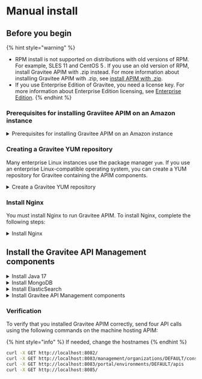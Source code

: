 # Manual install

## Before you begin

{% hint style="warning" %}
* RPM install is not supported on distributions with old versions of RPM. For example, SLES 11 and CentOS 5 . If you use an old version of RPM, install Gravitee APIM with .zip instead. For more information about installing Gravitee APIM with .zip, see [install APIM with .zip](../.zip.md).
* If you use Enterprise Edition of Gravitee, you need a license key. For more information about Enterprise Edition licensing, see [Enterprise Edition](../../overview/enterprise-edition.md).
{% endhint %}

### Prerequisites for installing Graviitee APIM on an Amazon instance&#x20;

<details>

<summary>Prerequisites for installing Gravitee APIM on an Amazon instance </summary>

**NOTE:** Gravitee supports only the Amazon Linux 2 image.

You can run Gravitee APIM on Amazon EC2 instances. However, if you run Gravitee APIM on an Amazon instance, there are the following additional requirements:

* The EC2 instance type must be at least t2.medium.
* The root volume size must be at least 40GB.
* The security group must allow SSH connection to connect and install the Gravitee components.
* The security group must allow access to ports 8082, 8083, 8084, and 8085.

</details>

### Creating a Gravitee YUM repository

Many enterprise Linux instances use the package manager `yum`. If you use an enterprise Linux-compatible operating system, you can create a YUM repository for Gravitee containing the APIM components.

<details>

<summary>Create a Gravitee YUM repository</summary>

1. Create a file called `/etc/yum.repos.d/graviteeio.repo` using the following command:

```sh
sudo tee -a /etc/yum.repos.d/graviteeio.repo <<EOF
[graviteeio]
name=graviteeio
baseurl=https://packagecloud.io/graviteeio/rpms/el/7/\$basearch
gpgcheck=0
enabled=1
gpgkey=https://packagecloud.io/graviteeio/rpms/gpgkey
sslverify=1
sslcacert=/etc/pki/tls/certs/ca-bundle.crt
metadata_expire=300
EOF
```

2. &#x20;Enable GPG signature handling by installing the following packages using the following command:

```sh
sudo yum install pygpgme yum-utils -y
```

3. Refresh the local cache using the following command:

{% code overflow="wrap" %}
```sh
sudo yum -q makecache -y --disablerepo='*' --enablerepo='graviteeio'
```
{% endcode %}

</details>

### Install Nginx

You must install Nginx to run Gravitee APIM. To install Nginx, complete the following steps:

<details>

<summary>Install Nginx</summary>

1. Install Nginx using the following YUM commands:

```bash
sudo yum install epel-release
sudo yum install nginx
```

**Note:** If you use an Amazon Linux, install Nginx using the following:

```sh
sudo amazon-linux-extras install nginx1
```

2. Enable Nginx using the following commands:

```bash
sudo systemctl daemon-reload
sudo systemctl enable nginx
```

3. Start Nginx using the following commands:

```sh
sudo systemctl start nginx
```

**Verification**

To verify that you installed Nginx correctly, verify that nginx is listening on port 80 using the following command:

```bash
sudo ss -lntp '( sport = 80 )'
```

#### (Optional) Manually Adding Nginx Repository to YUM

In some cases, you may need to manually add the Nginx repository to yum.&#x20;

To manually add the Nginx repository to YUM, create a file called `/etc/yum.repos.d/nginx.repo` using the following command:

```sh
export OS_TYPE=rhel # types listed at https://nginx.org/packages/
sudo tee -a /etc/yum.repos.d/nginx.repo <<EOF
[nginx-stable]
name=nginx stable repo
baseurl=http://nginx.org/packages/$OS_TYPE/\$releasever/\$basearch/
gpgcheck=1
enabled=1
gpgkey=https://nginx.org/keys/nginx_signing.key
module_hotfixes=true
priority=9
EOF
```

The above commands to install and start Nginx will now run using this repository.

</details>

## Install the Gravitee API Management components

<details>

<summary>Install  Java 17</summary>

To install Java 17, use either of the following commands depending on your Operating System:

* If you are running Gravitee APIM on an Amazon Linux, enable the repository that contains Java using the following command:

```sh
sudo amazon-linux-extras enable java-openjdk17
```

* If you are running APIM on any other Operating System, Install Java using the following the command:

```sh
sudo yum install java-17-openjdk -y
```

**Verification**

Verify that you installed Java correctly using the following command:

```sh
java -version
```

</details>

<details>

<summary>Install MongoDB</summary>

Gravitee API Management uses MongoDB as its default repository to store global configurations.&#x20;

1. To install MongoDB, use the following command:

```sh
sudo yum install mongodb-org -y
```

2. Enable MongoDB using the following commands:

```sh
sudo systemctl daemon-reload
sudo systemctl enable mongod
```

3. Start MongoDB using the following command:

```sh
sudo systemctl start mongod
```

**Verification**

To verify that you installed MongoDB correctly, verify that there is a process listening on port 27017 using the following command:

```sh
sudo ss -lntp '( sport = 27017 )'
```

#### Manually Adding MongoDB Repository to YUM

In some cases, you may need to manually add the MongoDB repository to yum. To manually add MongoDB repository to YUM, create a file called `/etc/yum.repos.d/mongodb-org-7.0.repo` using the following command:

```sh
export OS_TYPE=redhat # Replace redhat with amazon as needed
case "`uname -i`" in
    x86_64|amd64)
        baseurl=https://repo.mongodb.org/yum/$OS_TYPE/2/mongodb-org/7.0/x86_64/;;
    aarch64)
        baseurl=https://repo.mongodb.org/yum/$OS_TYPE/2/mongodb-org/7.0/aarch64/;;
esac

sudo tee -a /etc/yum.repos.d/mongodb-org-7.0.repo <<EOF
[mongodb-org-7.0]
name=MongoDB Repository
baseurl=${baseurl}
gpgcheck=1
enabled=1
gpgkey=https://www.mongodb.org/static/pgp/server-7.0.asc
EOF
```

The above commands to install and start MongoDB will now run using this repository.

</details>

<details>

<summary>Install ElasticSearch</summary>

Gravitee API Management uses ElasticSearch as the default reporting and analytics repository.&#x20;

1. To install ElasticSearch, use the following command:

```sh
sudo yum install --enablerepo=elasticsearch elasticsearch -y
sudo sed "0,/xpack.security.enabled:.*/s/xpack.security.enabled:.*/xpack.security.enabled: false/" -i /etc/elasticsearch/elasticsearch.yml
```

2. Enable ElasticSearch using the following command:

<pre class="language-sh"><code class="lang-sh"><strong>sudo systemctl daemon-reload
</strong><strong>sudo systemctl enable elasticsearch.service
</strong></code></pre>

3. Start ElasticSearch using the following command:

```sh
sudo systemctl start elasticsearch.service
```

**Verification**

To verify that you installed ElasticSearch correctly, verify that there is a process listening on port 9200 using the following command:

```sh
sudo ss -lntp '( sport = 9200 )'
```

#### Manually Adding ElasticSearch Repository to YUM

In some cases, you may need to manually add the ElasticSearch repository to yum.&#x20;

To manually add ElasticSearch repository to YUM, create a file called `/etc/yum.repos.d/elasticsearch.repo` using the following command:

```sh
sudo tee -a /etc/yum.repos.d/elasticsearch.repo <<EOF
[elasticsearch]
name=Elasticsearch repository for 8.x packages
baseurl=https://artifacts.elastic.co/packages/8.x/yum
gpgcheck=1
gpgkey=https://artifacts.elastic.co/GPG-KEY-elasticsearch
enabled=1
autorefresh=1
type=rpm-md
EOF
```

The above commands to install and start ElasticSearch will now run using this repository.

</details>

<details>

<summary>Install Gravitee API Management components</summary>

Depending on your environment's configuration, you can install only the APIM components that you want for your environment.&#x20;

1. You can install the components that you want for your environment by using any combination of the following commands:

```sh
sudo yum install -y graviteeio-apim-gateway-4x
sudo yum install -y graviteeio-apim-rest-api-4x
sudo yum install -y graviteeio-apim-management-ui-4x
sudo yum install -y graviteeio-apim-management-ui-4x
```

2. (Optional) For each component, you can configure that component to start automatically when the server loads. To configure the component to start automatically, use the following commands, replacing the component with the desired one:

```sh
export AUTOSTART_COMPONENT="graviteeio-apim-gateway-4x"
sudo systemctl daemon-reload
sudo systemctl enable $AUTOSTART_COMPONENT
```

The Management API log files are located in `/opt/graviteeio/apim/rest-api/logs/`. When `systemd` logging is enabled, the logging information is available using the `journalctl` commands. The same `journalctl` commands can be used for each APIM component.

To tail the journal, run the following command:

```sh
sudo journalctl -f
```

To list journal entries for the Management API service, run the following command:

```sh
sudo journalctl --unit graviteeio-apim-rest-api
```

To list journal entries for the Management API service starting from a given time, run the following command:

```sh
sudo journalctl --unit graviteeio-apim-rest-api --since  "2020-01-30 12:13:14"
```

</details>

### **Verification**

To verify that you installed Gravitee APIM correctly, send four API calls using the following commands on the machine hosting APIM:

{% hint style="info" %}
If needed, change the hostnames
{% endhint %}

```bash
curl -X GET http://localhost:8082/
curl -X GET http://localhost:8083/management/organizations/DEFAULT/console
curl -X GET http://localhost:8083/portal/environments/DEFAULT/apis
curl -X GET http://localhost:8085/
```
